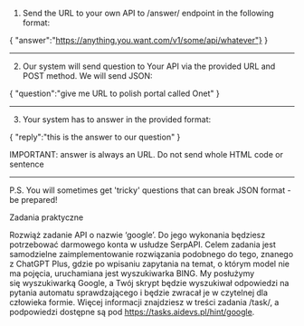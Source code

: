 1) Send the URL to your own API to /answer/ endpoint in the following format:

{
 "answer":"https://anything.you.want.com/v1/some/api/whatever"}
}

_____________________________________

2) Our system will send question to Your API via the provided URL and POST method. We will send JSON:

{
 "question":"give me URL to polish portal called Onet"
}



_____________________________________

3) Your system has to answer in the provided format:

{
 "reply":"this is the answer to our question"
}

IMPORTANT: answer is always an URL. Do not send whole HTML code or sentence

_____________________________________

P.S. You will sometimes get 'tricky' questions that can break JSON format - be prepared!

Zadania praktyczne

Rozwiąż zadanie API o nazwie ‘google’. Do jego wykonania będziesz potrzebować darmowego konta w usłudze SerpAPI. Celem zadania jest samodzielne zaimplementowanie rozwiązania podobnego do tego, znanego z ChatGPT Plus, gdzie po wpisaniu zapytania na temat, o którym model nie ma pojęcia, uruchamiana jest wyszukiwarka BING. My posłużymy się wyszukiwarką Google, a Twój skrypt będzie wyszukiwał odpowiedzi na pytania automatu sprawdzającego i będzie zwracał je w czytelnej dla człowieka formie. Więcej informacji znajdziesz w treści zadania /task/, a podpowiedzi dostępne są pod https://tasks.aidevs.pl/hint/google.